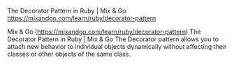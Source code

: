 
The Decorator Pattern in Ruby | Mix &amp; Go
https://mixandgo.com/learn/ruby/decorator-pattern

Mix & Go (https://mixandgo.com/learn/ruby/decorator-pattern)
The Decorator Pattern in Ruby | Mix & Go
The Decorator pattern allows you to attach new behavior to individual objects dynamically without affecting their classes or other objects of the same class.

